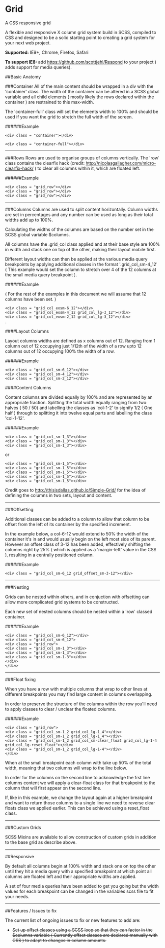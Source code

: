 # Grid
A CSS responsive grid

A flexible and responsive X column grid system build in SCSS, compiled to CSS and designed to be a solid starting point to creating a grid system for your next web project.

<strong>Supported:</strong> IE9+, Chrome, Firefox, Safari

<strong>To support IE8:</strong> add https://github.com/scottjehl/Respond to your project ( adds support for media queries).

##Basic Anatomy


###Container
All of the main content should be wrapped in a div with the 'container' class. The width of the container can be altered in a SCSS global variable and all child elements ( mostly likely the rows declared within the container ) are restrained to this max-width.

The 'container-full' class will set the elements width to 100% and should be used if you want the grid to stretch the full width of the screen.

######Example

`<div class = "container"></div>`

`<div class = "container-full"></div>`


<hr>

###Rows
Rows are used to organise groups of columns vertically. The 'row' class contains the clearfix hack (credit: http://nicolasgallagher.com/micro-clearfix-hack/ ) to clear all columns within it, which are floated left.

######Example

`<div class = "grid_row"></div>`<br>
`<div class = "grid_row"></div>`<br>
`<div class = "grid_row"></div>`<br>


<hr>

###Columns
Columns are used to split content horizontally. Column widths are set in percentages and any number can be used as long as their total widths add up to 100%.

Calculating the widths of the columns are based on the number set in the SCSS global variable $columns.

All columns have the .grid_col class applied and at their base style are 100% in width and stack one on top of the other, making their layout mobile first.

Different layout widths can then be applied at the various media query breakpoints by applying additional classes in the format '.grid_col_sm-4_12' ( This example would set the column to stretch over 4 of the 12 columns at the small media query breakpoint ).


######Example

( For the rest of the examples in this document we will assume that 12 columns have been set. )

`<div class = "grid_col_exsm-6_12"></div>`<br>
`<div class = "grid_col_exsm-4_12 grid_col_lg-3_12"></div>`<br>
`<div class = "grid_col_exsm-2_12 grid_col_lg-3_12"></div>`<br>.



####Layout Columns

Layout columns widths are defined as x columns out of 12.  Ranging from 1 column out of 12 occupying just 1/12th of the width of a row upto 12 columns out of 12 occupying 100% the width of a row.

######Example

`<div class = "grid_col_sm-6_12"></div>`<br>
`<div class = "grid_col_sm-4_12"></div>`<br>
`<div class = "grid_col_sm-2_12"></div>`<br>


####Content Columns

Content columns are divided equally by 100% and are represented by an appropriate fraction.  Splitting the total width equally ranging from two halves ( 50 / 50) and labelling the classes as 'col-1-2' to signify 1/2 ( One half ) through to splitting it into twelve equal parts and labelling the class 'col-1-12'.

######Example

`<div class = "grid_col_sm-1_3"></div>`<br>
`<div class = "grid_col_sm-1_3"></div>`<br>
`<div class = "grid_col_sm-1_3"></div>`<br>

or

`<div class = "grid_col_sm-1_5"></div>`<br>
`<div class = "grid_col_sm-1_5"></div>`<br>
`<div class = "grid_col_sm-1_5"></div>`<br>
`<div class = "grid_col_sm-1_5"></div>`<br>
`<div class = "grid_col_sm-1_5"></div>`<br>

Credit goes to http://thisisdallas.github.io/Simple-Grid/ for the idea of defining the columns in two sets, layout and content.


<hr>

###Offsetting

Additional classes can be added to a column to allow that column to be offset from the left of its container by the specified increment.

In the example below, a col-6-12 would extend to 50% the width of the container it's in and would usually begin on the left most side of its parent. However an offset class of 3-12 has been added, effectively shifting the columns right by 25% ( which is applied as a 'margin-left' value in the CSS ), resulting in a centrally positioned column.

######Example

`<div class = "grid_col_sm-6_12 grid_offset_sm-3-12"></div>`

<hr>

###Nesting

Grids can be nested within others, and in conjuction with offsetting can allow more complicated grid systems to be constructed.

Each new set of nested columns should be nested within a 'row' classed container.


######Example

`<div class = "grid_col_sm-6_12"></div>`<br>
`<div class = "grid_col_sm-6_12">`<br>
`<div class = "grid_row">`<br>
`<div class = "grid_col_sm-1_3"></div>`<br>
`<div class = "grid_col_sm-1_3"></div>`<br>
`<div class = "grid_col_sm-1-3"></div>`<br>
`</div>`<br>
`</div>`<br>

<hr>

###Float fixing

When you have a row with multiple columns that wrap to other lines at different breakpoints you may find large content in columns overlapping.

In order to preserve the structure of the columns within the row you'll need to apply classes to clear / unclear the floated columns.

######Example


`<div class = "grid_row">`<br>
`<div class = "grid_col_sm-1_2 grid_col_lg-1_4"></div>`<br>
`<div class = "grid_col_sm-1_2 grid_col_lg-1_4"></div>`<br>
`<div class = "grid_col_sm-1_2 grid_col_sm-clear_float grid_col_lg-1-4 grid_col_lg-reset_float"></div>`<br>
`<div class = "grid_col_sm-1_2 grid_col_lg-1-4"></div>`<br>
`</div>`<br>

When at the small breakpoint each column with take up 50% of the total width, meaning that two columns will wrap to the line below.

In order for the columns on the second line to acknowledge the frst line columns content we will apply a clear-float class for that breakpoint to the column that will first appear on the second line.

If, like in this example, we change the layout again at a higher breakpoint and want to return those columns to a single line we need to reverse clear floats class we applied earlier.  This can be achieved using a reset_float class.

<hr>

###Custom Grids

SCSS Mixins are available to allow construction of custom grids in addition to the base grid as describe above.


<hr>

##Responsive

By default all columns begin at 100% width and stack one on top the other until they hit a media query with a specified breakpoint at which point all columns are floated left and their appropriate widths are applied.

A set of four media queries have been added to get you going but the width values for each breakpoint can be changed in the variables scss file to fit your needs.



<hr>

##Features / Issues to fix

The current list of ongoing issues to fix or new features to add are:

<ul><li><del>Set up offset classes using a SCSS loop so that they can factor in the $columns variable ( Currently offset classes are declared manually with CSS ) to adapt to changes in column amounts.</del></li>
</ul>